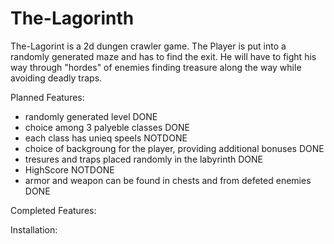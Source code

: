 # The-Lagorinth

The-Lagorint is a 2d dungen crawler game. The Player is put into a randomly generated maze and has to find the exit.
He will have to fight his way through "hordes" of enemies finding treasure along the way while avoiding deadly traps.

Planned Features:
- randomly generated level 															DONE
- choice among 3 palyeble classes 													DONE
- each class has unieq speels														NOTDONE
- choice of backgroung for the player, providing additional bonuses 				DONE
- tresures and traps placed randomly in the labyrinth 								DONE
- HighScore 																		NOTDONE
- armor and weapon can be found in chests and from defeted enemies 					DONE


Completed Features:


Installation: